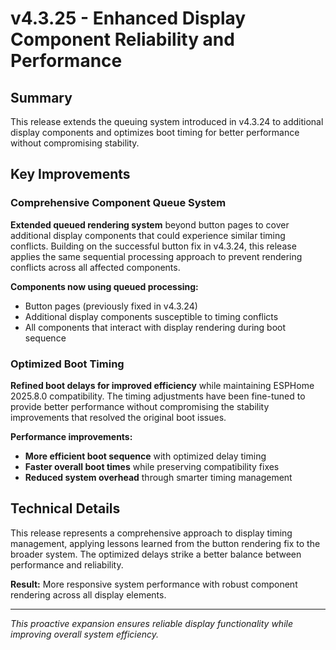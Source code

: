 # v4.3.25 - Enhanced Display Component Reliability and Performance

## Summary

This release extends the queuing system introduced in v4.3.24 to additional display components
and optimizes boot timing for better performance without compromising stability.

## Key Improvements

### Comprehensive Component Queue System

**Extended queued rendering system** beyond button pages to cover additional display components that
could experience similar timing conflicts.
Building on the successful button fix in v4.3.24, this release applies the same sequential processing approach
to prevent rendering conflicts across all affected components.

**Components now using queued processing:**

- Button pages (previously fixed in v4.3.24)
- Additional display components susceptible to timing conflicts
- All components that interact with display rendering during boot sequence

### Optimized Boot Timing

**Refined boot delays for improved efficiency** while maintaining ESPHome 2025.8.0 compatibility.
The timing adjustments have been fine-tuned to provide better performance
without compromising the stability improvements that resolved the original boot issues.

**Performance improvements:**

- **More efficient boot sequence** with optimized delay timing
- **Faster overall boot times** while preserving compatibility fixes
- **Reduced system overhead** through smarter timing management

## Technical Details

This release represents a comprehensive approach to display timing management,
applying lessons learned from the button rendering fix to the broader system.
The optimized delays strike a better balance between performance and reliability.

**Result:** More responsive system performance with robust component rendering across all display elements.

-----

*This proactive expansion ensures reliable display functionality while improving overall system efficiency.*
